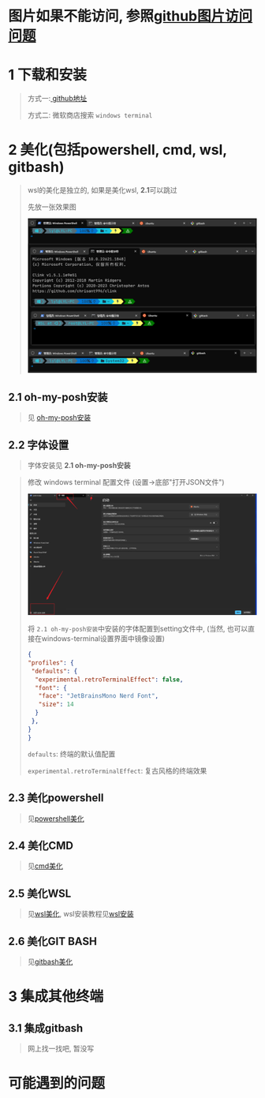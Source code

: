 # 图片如果不能访问, 参照[github图片访问问题](../github/1.github%E8%AE%BF%E9%97%AE%E7%9B%B8%E5%85%B3.md#1-github图片不能访问的问题)

# 1 下载和安装

> 方式一:[ github地址](https://github.com/microsoft/terminal)
>
> 方式二: 微软商店搜索 `windows terminal`

# 2 美化(包括powershell, cmd, wsl, gitbash)

> wsl的美化是独立的,  如果是美化wsl, **2.1**可以跳过
>
> 先放一张效果图
>
> ![1688629460917](image/1.windows-terminal说明/1688629460917.png)

## 2.1 oh-my-posh安装

> 见 [oh-my-posh安装](2.oh-my-posh%E5%AE%89%E8%A3%85.md)

## 2.2 字体设置

> 字体安装见 **2.1 oh-my-posh安装**

> 修改 windows terminal 配置文件 (设置->底部"打开JSON文件")
>
> ![1688366876610](./image/1.windows-terminal说明/setting.png)
>
> 将 `2.1 oh-my-posh安装`中安装的字体配置到setting文件中, (当然, 也可以直接在windows-terminal设置界面中镜像设置)
>
> ```json
> {
> "profiles": {
>  "defaults": {
>   "experimental.retroTerminalEffect": false,
>   "font": {
>    "face": "JetBrainsMono Nerd Font",
>    "size": 14
>   }
>  },
> }
> }
> ```
>
> `defaults`: 终端的默认值配置
>
> `experimental.retroTerminalEffect`: 复古风格的终端效果

## 2.3 美化powershell

> 见[powershell美化](./3.powershell%E7%BE%8E%E5%8C%96.md)

## 2.4 美化CMD

> 见[cmd美化](./4.cmd%E7%BE%8E%E5%8C%96.md)

## 2.5 美化WSL

> 见[wsl美化](./5.wsl%E7%BE%8E%E5%8C%96.md), wsl安装教程见[wsl安装](../wsl/1.wsl.md)

## 2.6 美化GIT BASH

> 见[gitbash美化](./6.gitbash%E7%BE%8E%E5%8C%96.md)

# 3 集成其他终端

## 3.1 集成gitbash

> 网上找一找吧, 暂没写

# 可能遇到的问题
